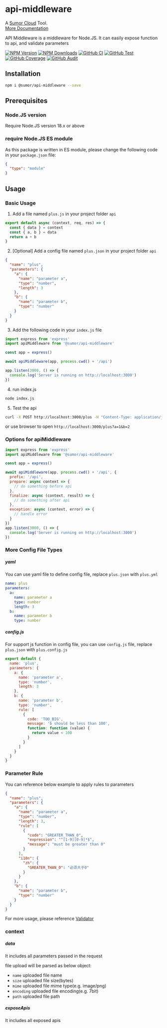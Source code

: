 # api-middleware

A [Sumor Cloud](https://sumor.cloud) Tool.  
[More Documentation](https://sumor.cloud/api-middleware)

API Middleware is a middleware for Node.JS.
It can easily expose function to api, and validate parameters

[![NPM Version](https://img.shields.io/npm/v/@sumor/api-middleware?logo=npm&label=NPM)](https://www.npmjs.com/package/@sumor/api-middleware)
[![NPM Downloads](https://img.shields.io/npm/dw/@sumor/api-middleware?logo=npm&label=Downloads)](https://www.npmjs.com/package/@sumor/api-middleware)
[![GitHub CI](https://img.shields.io/github/actions/workflow/status/sumor-cloud/api-middleware/ci.yml?logo=github&label=CI)](https://github.com/sumor-cloud/api-middleware/actions/workflows/ci.yml)
[![GitHub Test](https://img.shields.io/github/actions/workflow/status/sumor-cloud/api-middleware/ut.yml?logo=github&label=Test)](https://github.com/sumor-cloud/api-middleware/actions/workflows/ut.yml)
[![GitHub Coverage](https://img.shields.io/github/actions/workflow/status/sumor-cloud/api-middleware/coverage.yml?logo=github&label=Coverage)](https://github.com/sumor-cloud/api-middleware/actions/workflows/coverage.yml)
[![GitHub Audit](https://img.shields.io/github/actions/workflow/status/sumor-cloud/api-middleware/audit.yml?logo=github&label=Audit)](https://github.com/sumor-cloud/api-middleware/actions/workflows/audit.yml)

## Installation

```bash
npm i @sumor/api-middleware --save
```

## Prerequisites

### Node.JS version

Require Node.JS version 18.x or above

### require Node.JS ES module

As this package is written in ES module,
please change the following code in your `package.json` file:

```json
{
  "type": "module"
}
```

## Usage

### Basic Usage

1. Add a file named `plus.js` in your project folder `api`

```js
export default async (context, req, res) => {
  const { data } = context
  const { a, b } = data
  return a + b
}
```

2. [Optional] Add a config file named `plus.json` in your project folder `api`

```json
{
  "name": "plus",
  "parameters": {
    "a": {
      "name": "parameter a",
      "type": "number",
      "length": 3
    },
    "b": {
      "name": "parameter b",
      "type": "number"
    }
  }
}
```

3. Add the following code in your `index.js` file

```javascript
import express from 'express'
import apiMiddleware from '@sumor/api-middleware'

const app = express()

await apiMiddleware(app, process.cwd() + '/api')

app.listen(3000, () => {
  console.log('Server is running on http://localhost:3000')
})
```

4. run index.js

```bash
node index.js
```

5. Test the api

```bash
curl -X POST http://localhost:3000/plus -H "Content-Type: application/json" -d '{"a": 1, "b": 2}'
```

or use browser to open `http://localhost:3000/plus?a=1&b=2`

### Options for apiMiddleware

```javascript
import express from 'express'
import apiMiddleware from '@sumor/api-middleware'

const app = express()

await apiMiddleware(app, process.cwd() + '/api', {
  prefix: '/api',
  prepare: async context => {
    // do something before api
  },
  finalize: async (context, result) => {
    // do something after api
  },
  exception: async (context, error) => {
    // handle error
  }
})
app.listen(3000, () => {
  console.log('Server is running on http://localhost:3000')
})
```

### More Config File Types

##### yaml

You can use yaml file to define config file, replace `plus.json` with `plus.yml`

```yaml
name: plus
parameters:
  a:
    name: parameter a
    type: number
    length: 3
  b:
    name: parameter b
    type: number
```

##### config.js

For support js function in config file, you can use `config.js` file, replace `plus.json` with `plus.config.js`

```javascript
export default {
  name: 'plus',
  parameters: {
    a: {
      name: 'parameter a',
      type: 'number',
      length: 3
    },
    b: {
      name: 'parameter b',
      type: 'number',
      rule: [
        {
          code: 'TOO_BIG',
          message: 'b should be less than 100',
          function: function (value) {
            return value < 100
          }
        }
      ]
    }
  }
}
```

### Parameter Rule

You can reference below example to apply rules to parameters

```json
{
  "name": "plus",
  "parameters": {
    "a": {
      "name": "parameter a",
      "type": "number",
      "length": 3,
      "rule": [
        {
          "code": "GREATER_THAN_0",
          "expression": "^[1-9][0-9]*$",
          "message": "must be greater than 0"
        }
      ],
      "i18n": {
        "zh": {
          "GREATER_THAN_0": "必须大于0"
        }
      }
    },
    "b": {
      "name": "parameter b",
      "type": "number"
    }
  }
}
```

For more usage, please reference [Validator](https://sumor.cloud/validator/)

### context

##### data

It includes all parameters passed in the request

file upload will be parsed as below object:

- `name` uploaded file name
- `size` uploaded file size(bytes)
- `mime` uploaded file mime type(e.g. image/png)
- `encoding` uploaded file encoding(e.g. 7bit)
- `path` uploaded file path

##### exposeApis

It includes all exposed apis

